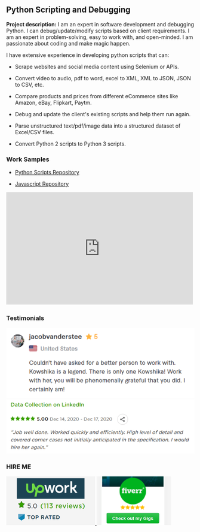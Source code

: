 ## Python Scripting and Debugging

**Project description:** 
I am an expert in software development and debugging Python. I can debug/update/modify scripts based on client requirements. I am an expert in problem-solving, easy to work with, and open-minded. I am passionate about coding and make magic happen.


I have extensive experience in developing python scripts that can:

  - Scrape websites and social media content using Selenium or APIs.

  - Convert video to audio, pdf to word, excel to XML, XML to JSON, JSON to CSV, etc.

  - Compare products and prices from different eCommerce sites like Amazon, eBay, Flipkart, Paytm.
  
  - Debug and update the client's existing scripts and help them run again.

  - Parse unstructured text/pdf/image data into a structured dataset of Excel/CSV files.

  - Convert Python 2 scripts to Python 3 scripts.
  


### Work Samples

  - <a href="https://github.com/kowshika-n/Python-Scrapers" target="_blank">Python Scripts Repository</a>

  - <a href="https://github.com/kowshika-n/WebScraping_Userscripts" target="_blank">Javascript Repository</a>


  <iframe width="500" height="300" src="https://www.youtube.com/embed/F4O9TB-VRj0" frameborder="0" allow="accelerometer; autoplay; clipboard-write; encrypted-media; gyroscope; picture-in-picture" allowfullscreen></iframe>
  
  

### Testimonials

<img src="images/testimonial4.png?raw=true"/>
<br/>
<img src="images/testimonial6.png?raw=true"/>


### HIRE ME

<p float="left">
  <a href="https://www.upwork.com/services/product/i-will-debug-your-existing-python-scripts-to-help-you-fix-issues-1314550606372876288/">
  <img src="images/UpworkJobs.png" alt="Kowshika Upwork Freelancer Python Debugging" width="238" />
  </a>
  
  <a href="https://www.fiverr.com/kowshikanagaraj/debug-your-existing-python-scripts-to-help-you-fix-issues/">
  <img src="images/FiverrGigs.png" alt="Kowshika Fiverr Python Debugging" width="200"/>
  </a>
</p>

